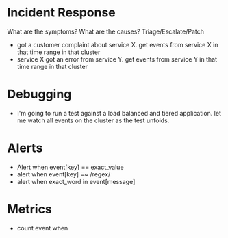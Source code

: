 
Incident Response
=================

What are the symptoms?  What are the causes?  Triage/Escalate/Patch

* got a customer complaint about service X. get events from service X in that time range in that cluster
* service X got an error from service Y. get events from service Y in that time range in that cluster

Debugging
=========

* I'm going to run a test against a load balanced and tiered application. let me watch all events on the cluster as the test unfolds.


Alerts
======

* Alert when event[key] == exact_value
* alert when event[key] =~ /regex/
* alert when exact_word in event[message]

Metrics
=======

* count event when 


